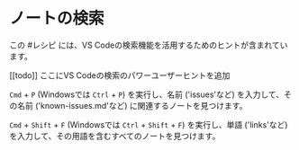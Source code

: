 # ノートの検索

この #レシピ には、VS Codeの検索機能を活用するためのヒントが含まれています。

[[todo]] ここにVS Codeの検索のパワーユーザーヒントを追加

`Cmd` + `P` (Windowsでは `Ctrl` +  `P`) を実行し、名前 ('issues'など) を入力して、その名前 ('known-issues.md'など) に関連するノートを見つけます。

`Cmd` + `Shift` + `F` (Windowsでは `Ctrl` + `Shift` + `F`) を実行し、単語 ('links'など) を入力して、その用語を含むすべてのノートを見つけます。




